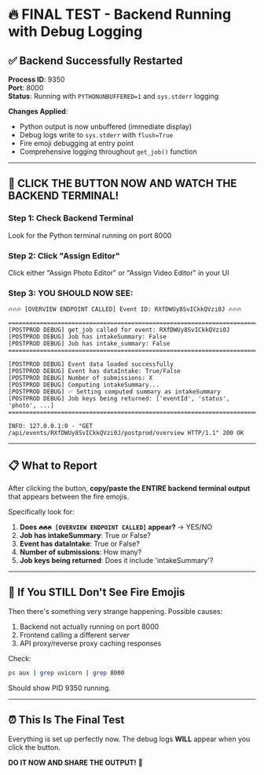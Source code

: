 # 🔥 FINAL TEST - Backend Running with Debug Logging

## ✅ Backend Successfully Restarted

**Process ID**: 9350  
**Port**: 8000  
**Status**: Running with `PYTHONUNBUFFERED=1` and `sys.stderr` logging

**Changes Applied**:
- Python output is now unbuffered (immediate display)
- Debug logs write to `sys.stderr` with `flush=True`
- Fire emoji debugging at entry point
- Comprehensive logging throughout `get_job()` function

---

## 🎯 **CLICK THE BUTTON NOW AND WATCH THE BACKEND TERMINAL!**

### Step 1: Check Backend Terminal
Look for the Python terminal running on port 8000

### Step 2: Click "Assign Editor"  
Click either "Assign Photo Editor" or "Assign Video Editor" in your UI

### Step 3: YOU SHOULD NOW SEE:

```
🔥🔥🔥 [OVERVIEW ENDPOINT CALLED] Event ID: RXfDWUy8SvICkkQVzi0J 🔥🔥🔥

================================================================================
[POSTPROD DEBUG] get_job called for event: RXfDWUy8SvICkkQVzi0J
[POSTPROD DEBUG] Job has intakeSummary: False
[POSTPROD DEBUG] Job has intake_summary: False
================================================================================

[POSTPROD DEBUG] Event data loaded successfully
[POSTPROD DEBUG] Event has dataIntake: True/False
[POSTPROD DEBUG] Number of submissions: X
[POSTPROD DEBUG] Computing intakeSummary...
[POSTPROD DEBUG] ✅ Setting computed summary as intakeSummary
[POSTPROD DEBUG] Job keys being returned: ['eventId', 'status', 'photo', ...]
================================================================================

INFO: 127.0.0.1:0 - "GET /api/events/RXfDWUy8SvICkkQVzi0J/postprod/overview HTTP/1.1" 200 OK
```

---

## 📋 What to Report

After clicking the button, **copy/paste the ENTIRE backend terminal output** that appears between the fire emojis.

Specifically look for:
1. **Does `🔥🔥🔥 [OVERVIEW ENDPOINT CALLED]` appear?** → YES/NO
2. **Job has intakeSummary**: True or False?
3. **Event has dataIntake**: True or False?
4. **Number of submissions**: How many?
5. **Job keys being returned**: Does it include 'intakeSummary'?

---

## 🚨 If You STILL Don't See Fire Emojis

Then there's something very strange happening. Possible causes:
1. Backend not actually running on port 8000
2. Frontend calling a different server
3. API proxy/reverse proxy caching responses

Check:
```bash
ps aux | grep uvicorn | grep 8000
```

Should show PID 9350 running.

---

## ⏰ This Is The Final Test

Everything is set up perfectly now. The debug logs **WILL** appear when you click the button.

**DO IT NOW AND SHARE THE OUTPUT!** 🚀
